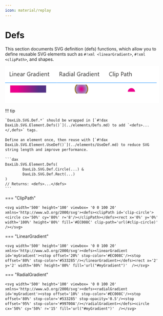 ```yaml
---
icon: material/replay
---
```


# Defs

This section documents SVG definition (defs) functions, which allow you to define reusable SVG elements such as `#!xml <linearGradient>`, `#!xml <clipPath>`, and shapes. 

![Def Functions](../assets/images/defs.png)

!!! tip

    `DaxLib.SVG.Def.*` should be wrapped in [`#!dax DaxLib.SVG.Element.Defs()`](../elements/Defs.md) to add `<defs>...</,defs>` tags.

    Define an element once, then reuse with [`#!dax DaxLib.SVG.Element.UseDef()`](../elements/UseDef.md) to reduce SVG string length and improve performance.

    ```dax
    DaxLib.SVG.Element.Defs(
    	    DaxLib.SVG.Def.Circle(...) &
    	    DaxLib.SVG.Def.Rect(...)
    )
    // Returns: <defs>...</defs>
    ```

=== "ClipPath"

    <svg width='500' height='100' viewbox= '0 0 100 20' xmlns='http://www.w3.org/2000/svg'><defs><clipPath id='clip-circle'><circle cx='50%' cy='80%' r='8'/></clipPath></defs><rect x='0%' y='0%' width='100%' height='80%' fill='#EC008C' clip-path='url(#clip-circle)' /></svg>

=== "LinearGradient"

    <svg width='500' height='100' viewbox= '0 0 100 20' xmlns='http://www.w3.org/2000/svg'><defs><linearGradient id='myGradient'><stop offset='20%' stop-color='#EC008C'/><stop offset='80%' stop-color='#533285'/></linearGradient></defs><rect x='2' y='2' width='80%' height='80%' fill='url("#myGradient")'  /></svg>

=== "RadialGradient"

    <svg width='500' height='100' viewbox= '0 0 100 20' xmlns='http://www.w3.org/2000/svg'><defs><radialGradient id='myGradient'><stop offset='10%' stop-color='#EC008C'/><stop offset='80%' stop-color='#533285' stop-opacity='0.5'/><stop offset='95%' stop-color='#99700A'/></radialGradient></defs><circle cx='50%' cy='50%' r='15' fill='url("#myGradient")'  /></svg>